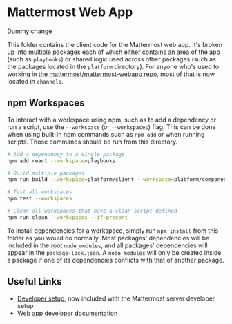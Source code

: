 # Mattermost Web App

Dummy change

This folder contains the client code for the Mattermost web app. It's broken up into multiple packages each of which either contains an area of the app (such as `playbooks`) or shared logic used across other packages (such as the packages located in the `platform` directory). For anyone who's used to working in [the mattermost/mattermost-webapp repo](https://github.com/mattermost/mattermost-webapp), most of that is now located in `channels`.

## npm Workspaces

To interact with a workspace using npm, such as to add a dependency or run a script, use the `--workspace` (or `--workspaces`) flag. This can be done when using built-in npm commands such as `npm add` or when running scripts. Those commands should be run from this directory.

```sh
# Add a dependency to a single package
npm add react --workspace=playbooks

# Build multiple packages
npm run build --workspace=platform/client --workspace=platform/components

# Test all workspaces
npm test --workspaces

# Clean all workspaces that have a clean script defined
npm run clean --workspaces --if-present
```

To install dependencies for a workspace, simply run `npm install` from this folder as you would do normally. Most packages' dependencies will be included in the root `node_modules`, and all packages' dependencies will appear in the `package-lock.json`. A `node_modules` will only be created inside a package if one of its dependencies conflicts with that of another package.

## Useful Links

- [Developer setup](https://developers.mattermost.com/contribute/developer-setup/), now included with the Mattermost server developer setup
- [Web app developer documentation](https://developers.mattermost.com/contribute/more-info/webapp/)
